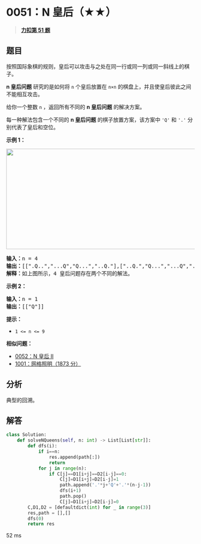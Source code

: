 # 0051：N 皇后（★★）


> <u>**[力扣第 51 题](https://leetcode.cn/problems/n-queens/)**</u>

## 题目

<p>按照国际象棋的规则，皇后可以攻击与之处在同一行或同一列或同一斜线上的棋子。</p>

<p><strong>n 皇后问题</strong> 研究的是如何将 <code>n</code> 个皇后放置在 <code>n×n</code> 的棋盘上，并且使皇后彼此之间不能相互攻击。</p>

<p>给你一个整数 <code>n</code> ，返回所有不同的 <strong>n<em> </em>皇后问题</strong> 的解决方案。</p>

<div class="original__bRMd">
<div>
<p>每一种解法包含一个不同的 <strong>n 皇后问题</strong> 的棋子放置方案，该方案中 <code>'Q'</code> 和 <code>'.'</code> 分别代表了皇后和空位。</p>



<p><strong>示例 1：</strong></p>
<img alt="" src="https://assets.leetcode.com/uploads/2020/11/13/queens.jpg" style="width: 600px; height: 268px;" />
<pre>
<strong>输入：</strong>n = 4
<strong>输出：</strong>[[".Q..","...Q","Q...","..Q."],["..Q.","Q...","...Q",".Q.."]]
<strong>解释：</strong>如上图所示，4 皇后问题存在两个不同的解法。
</pre>

<p><strong>示例 2：</strong></p>

<pre>
<strong>输入：</strong>n = 1
<strong>输出：</strong>[["Q"]]
</pre>



<p><strong>提示：</strong></p>

<ul>
<li><code>1 &lt;= n &lt;= 9</code></li>
</ul>
</div>
</div>


**相似问题：**
- [0052：N 皇后 II](/leetcode/0052)
- [1001：网格照明（1873 分）](/leetcode/1001)


## 分析

典型的回溯。

## 解答

```python
class Solution:
    def solveNQueens(self, n: int) -> List[List[str]]:
        def dfs(i):
            if i==n:
                res.append(path[:])
                return
            for j in range(n):
                if C[j]==D1[i+j]==D2[i-j]==0:
                    C[j]=D1[i+j]=D2[i-j]=1
                    path.append('.'*j+'Q'+'.'*(n-j-1))
                    dfs(i+1)
                    path.pop()
                    C[j]=D1[i+j]=D2[i-j]=0
        C,D1,D2 = [defaultdict(int) for _ in range(3)]
        res,path = [],[]
        dfs(0)
        return res
```
52 ms
